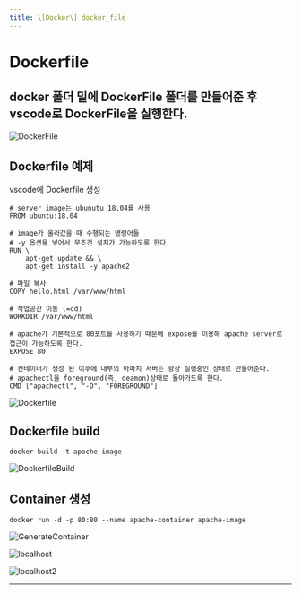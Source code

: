 ```yaml
---
title: \[Docker\] docker_file
---
```

# Dockerfile
## docker 폴더 밑에 DockerFile 폴더를 만들어준 후 vscode로 DockerFile을 실행한다.

![DockerFile](https://github.com/yyeongha/yyeongha.github.io/blob/main/assets/img/favicons/2024-4-16-docker/GenerateFolder.png?raw=true)


## Dockerfile 예제
vscode에 Dockerfile 생성

```
# server image는 ubunutu 18.04를 사용
FROM ubuntu:18.04 

# image가 올라갔을 때 수행되는 명령어들
# -y 옵션을 넣어서 무조건 설치가 가능하도록 한다.
RUN \
    apt-get update && \
    apt-get install -y apache2

# 파일 복사 
COPY hello.html /var/www/html

# 작업공간 이동 (=cd)
WORKDIR /var/www/html

# apache가 기본적으로 80포트를 사용하기 때문에 expose를 이용해 apache server로 접근이 가능하도록 한다.
EXPOSE 80 

# 컨테이너가 생성 된 이후에 내부의 아파치 서버는 항상 실행중인 상태로 만들어준다.
# apachectl을 foreground(즉, deamon)상태로 돌아가도록 한다.
CMD ["apachectl", "-D", "FOREGROUND"]
```

![Dockerfile](https://github.com/yyeongha/yyeongha.github.io/blob/main/assets/img/favicons/2024-4-16-docker/Dockerfile.png?raw=true)


## Dockerfile build
```
docker build -t apache-image
```

![DockerfileBuild](https://github.com/yyeongha/yyeongha.github.io/blob/main/assets/img/favicons/2024-4-16-docker/DockerfileBuild.png?raw=true)


## Container 생성
```
docker run -d -p 80:80 --name apache-container apache-image
```

![GenerateContainer](https://github.com/yyeongha/yyeongha.github.io/blob/main/assets/img/favicons/2024-4-16-docker/GenerateContainer.png?raw=true)

![localhost](https://github.com/yyeongha/yyeongha.github.io/blob/main/assets/img/favicons/2024-4-16-docker/localhost.png?raw=true)

![localhost2](https://github.com/yyeongha/yyeongha.github.io/blob/main/assets/img/favicons/2024-4-16-docker/localhost2.png?raw=true)

---